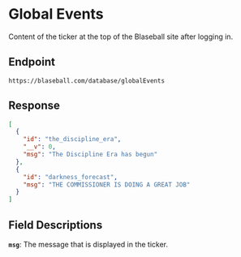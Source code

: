 # Global Events

Content of the ticker at the top of the Blaseball site after logging in.

## Endpoint

`https://blaseball.com/database/globalEvents`

## Response

```json
[
  {
    "id": "the_discipline_era",
    "__v": 0,
    "msg": "The Discipline Era has begun"
  },
  {
    "id": "darkness_forecast",
    "msg": "THE COMMISSIONER IS DOING A GREAT JOB"
  }
]
```

## Field Descriptions

**`msg`**: The message that is displayed in the ticker.